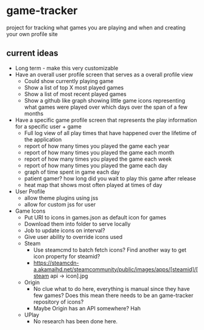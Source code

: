 # game-tracker
project for tracking what games you are playing and when and creating your own profile site

## current ideas
* Long term - make this very customizable
* Have an overall user profile screen that serves as a overall profile view
	* Could show currently playing game
	* Show a list of top X most played games
	* Show a list of most recent played games
	* Show a github like graph showing little game icons representing what games were played over which days over the span of a few months
* Have a specific game profile screen that represents the play information for a specific user + game
	* Full log view of all play times that have happened over the lifetime of the application
	* report of how many times you played the game each year
	* report of how many times you played the game each month
	* report of how many times you played the game each week
	* report of how many times you played the game each day
	* graph of time spent in game each day
	* patient gamer? how long did you wait to play this game after release
	* heat map that shows most often played at times of day
* User Profile
	* allow theme plugins using jss
	* allow for custom jss for user
* Game Icons
	* Put URI to icons in games.json as default icon for games
	* Download them into folder to serve locally
	* Job to update icons on interval?
	* Give user ability to override icons used
	* Steam
		* Use steamcmd to batch fetch icons? Find another way to get icon property for steamid?
		* https://steamcdn-a.akamaihd.net/steamcommunity/public/images/apps/[steamid]/[steam api -> icon].jpg
	* Origin
		* No clue what to do here, everything is manual since they have few games? Does this mean there needs to be an game-tracker repository of icons?
		* Maybe Origin has an API somewhere? Hah
	* UPlay
		* No research has been done here.
